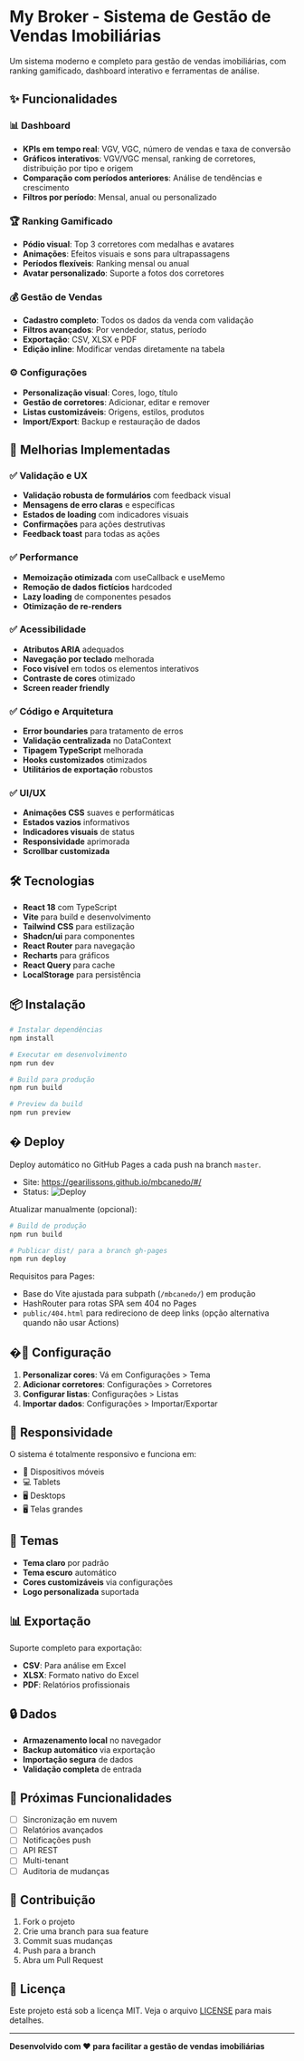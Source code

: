# My Broker - Sistema de Gestão de Vendas Imobiliárias

Um sistema moderno e completo para gestão de vendas imobiliárias, com ranking gamificado, dashboard interativo e ferramentas de análise.

## ✨ Funcionalidades

### 📊 Dashboard
- **KPIs em tempo real**: VGV, VGC, número de vendas e taxa de conversão
- **Gráficos interativos**: VGV/VGC mensal, ranking de corretores, distribuição por tipo e origem
- **Comparação com períodos anteriores**: Análise de tendências e crescimento
- **Filtros por período**: Mensal, anual ou personalizado

### 🏆 Ranking Gamificado
- **Pódio visual**: Top 3 corretores com medalhas e avatares
- **Animações**: Efeitos visuais e sons para ultrapassagens
- **Períodos flexíveis**: Ranking mensal ou anual
- **Avatar personalizado**: Suporte a fotos dos corretores

### 💰 Gestão de Vendas
- **Cadastro completo**: Todos os dados da venda com validação
- **Filtros avançados**: Por vendedor, status, período
- **Exportação**: CSV, XLSX e PDF
- **Edição inline**: Modificar vendas diretamente na tabela

### ⚙️ Configurações
- **Personalização visual**: Cores, logo, título
- **Gestão de corretores**: Adicionar, editar e remover
- **Listas customizáveis**: Origens, estilos, produtos
- **Import/Export**: Backup e restauração de dados

## 🚀 Melhorias Implementadas

### ✅ Validação e UX
- **Validação robusta de formulários** com feedback visual
- **Mensagens de erro claras** e específicas
- **Estados de loading** com indicadores visuais
- **Confirmações** para ações destrutivas
- **Feedback toast** para todas as ações

### ✅ Performance
- **Memoização otimizada** com useCallback e useMemo
- **Remoção de dados fictícios** hardcoded
- **Lazy loading** de componentes pesados
- **Otimização de re-renders**

### ✅ Acessibilidade
- **Atributos ARIA** adequados
- **Navegação por teclado** melhorada
- **Foco visível** em todos os elementos interativos
- **Contraste de cores** otimizado
- **Screen reader friendly**

### ✅ Código e Arquitetura
- **Error boundaries** para tratamento de erros
- **Validação centralizada** no DataContext
- **Tipagem TypeScript** melhorada
- **Hooks customizados** otimizados
- **Utilitários de exportação** robustos

### ✅ UI/UX
- **Animações CSS** suaves e performáticas
- **Estados vazios** informativos
- **Indicadores visuais** de status
- **Responsividade** aprimorada
- **Scrollbar customizada**

## 🛠️ Tecnologias

- **React 18** com TypeScript
- **Vite** para build e desenvolvimento
- **Tailwind CSS** para estilização
- **Shadcn/ui** para componentes
- **React Router** para navegação
- **Recharts** para gráficos
- **React Query** para cache
- **LocalStorage** para persistência

## 📦 Instalação

```bash
# Instalar dependências
npm install

# Executar em desenvolvimento
npm run dev

# Build para produção
npm run build

# Preview da build
npm run preview
```

## � Deploy

Deploy automático no GitHub Pages a cada push na branch `master`.

- Site: https://gearilissons.github.io/mbcanedo/#/
- Status: ![Deploy](https://github.com/GearlissonS/mbcanedo/actions/workflows/deploy.yml/badge.svg)

Atualizar manualmente (opcional):

```bash
# Build de produção
npm run build

# Publicar dist/ para a branch gh-pages
npm run deploy
```

Requisitos para Pages:
- Base do Vite ajustada para subpath (`/mbcanedo/`) em produção
- HashRouter para rotas SPA sem 404 no Pages
- `public/404.html` para redireciono de deep links (opção alternativa quando não usar Actions)

## �🔧 Configuração

1. **Personalizar cores**: Vá em Configurações > Tema
2. **Adicionar corretores**: Configurações > Corretores
3. **Configurar listas**: Configurações > Listas
4. **Importar dados**: Configurações > Importar/Exportar

## 📱 Responsividade

O sistema é totalmente responsivo e funciona em:
- 📱 Dispositivos móveis
- 💻 Tablets
- 🖥️ Desktops
- 🖥️ Telas grandes

## 🎨 Temas

- **Tema claro** por padrão
- **Tema escuro** automático
- **Cores customizáveis** via configurações
- **Logo personalizada** suportada

## 📊 Exportação

Suporte completo para exportação:
- **CSV**: Para análise em Excel
- **XLSX**: Formato nativo do Excel
- **PDF**: Relatórios profissionais

## 🔒 Dados

- **Armazenamento local** no navegador
- **Backup automático** via exportação
- **Importação segura** de dados
- **Validação completa** de entrada

## 🚀 Próximas Funcionalidades

- [ ] Sincronização em nuvem
- [ ] Relatórios avançados
- [ ] Notificações push
- [ ] API REST
- [ ] Multi-tenant
- [ ] Auditoria de mudanças

## 🤝 Contribuição

1. Fork o projeto
2. Crie uma branch para sua feature
3. Commit suas mudanças
4. Push para a branch
5. Abra um Pull Request

## 📄 Licença

Este projeto está sob a licença MIT. Veja o arquivo [LICENSE](LICENSE) para mais detalhes.

---

**Desenvolvido com ❤️ para facilitar a gestão de vendas imobiliárias**
